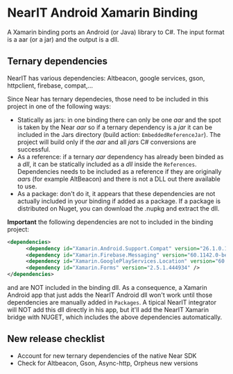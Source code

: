 # NearIT Android Xamarin Binding

A Xamarin binding ports an Android (or Java) library to C#. The input format is a aar (or a jar) and the output is a dll.

## Ternary dependencies

NearIT has various dependencies: Altbeacon, google services, gson, httpclient, firebase, compat,...

Since Near has ternary dependecies, those need to be included in this project in one of the following ways:
- Statically as jars: in one binding there can only be one *aar* and the spot is taken by the Near *aar* so if a ternary dependency is a *jar* it can be included in the Jars directory (build action: `EmbeddedReferenceJar`). The project will build only if the *aar* and all *jar*s C# conversions are successful. 
- As a reference: if a ternary *aar* dependency has already been binded as a *dll*, it can be statically included as a *dll* inside the `References`. Dependencies needs to be included as a reference if they are originally *aar*s (for example AltBeacon) and there is not a DLL out there available to use.
- As a package: don't do it, it appears that these dependencies are not actually included in your binding if added as a package. If a package is distributed on Nuget, you can download the .nupkg and extract the dll.

**Important** the following dependencies are not to included in the binding project:
```xml
<dependencies>
      <dependency id="Xamarin.Android.Support.Compat" version="26.1.0.1" />
      <dependency id="Xamarin.Firebase.Messaging" version="60.1142.0-beta2" />
      <dependency id="Xamarin.GooglePlayServices.Location" version="60.1142.0-beta2" />
      <dependency id="Xamarin.Forms" version="2.5.1.444934" />
</dependencies>
```
and are NOT included in the binding dll. As a consequence, a Xamarin Android app that just adds the NearIT Android dll won't  work until those dependencies are manually added in `Packages`.
A tipical NearIT integrator will NOT add this dll directly in his app, but it'll add the NearIT Xamarin bridge with NUGET, which includes the above dependencies automatically.

## New release checklist

* Account for new ternary dependencies of the native Near SDK
* Check for Altbeacon, Gson, Async-http, Orpheus new versions